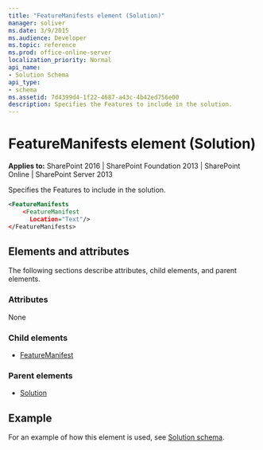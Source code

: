 ```yaml
---
title: "FeatureManifests element (Solution)"
manager: soliver
ms.date: 3/9/2015
ms.audience: Developer
ms.topic: reference
ms.prod: office-online-server
localization_priority: Normal
api_name:
- Solution Schema
api_type:
- schema
ms.assetid: 7d4399d4-1f22-4687-a43c-4b42ed756e00
description: Specifies the Features to include in the solution.
---
```


# FeatureManifests element (Solution)

**Applies to:** SharePoint 2016 | SharePoint Foundation 2013 | SharePoint Online | SharePoint Server 2013
  
Specifies the Features to include in the solution.
  
```XML
<FeatureManifests
    <FeatureManifest
      Location="Text"/>
</FeatureManifests>
```

## Elements and attributes

The following sections describe attributes, child elements, and parent elements.

### Attributes

None
   
### Child elements

- [FeatureManifest](featuremanifest-element-solution.md)
   
### Parent elements

- [Solution](solution-element-solution.md)
   
## Example

For an example of how this element is used, see [Solution schema](solution-schema.md).
  

